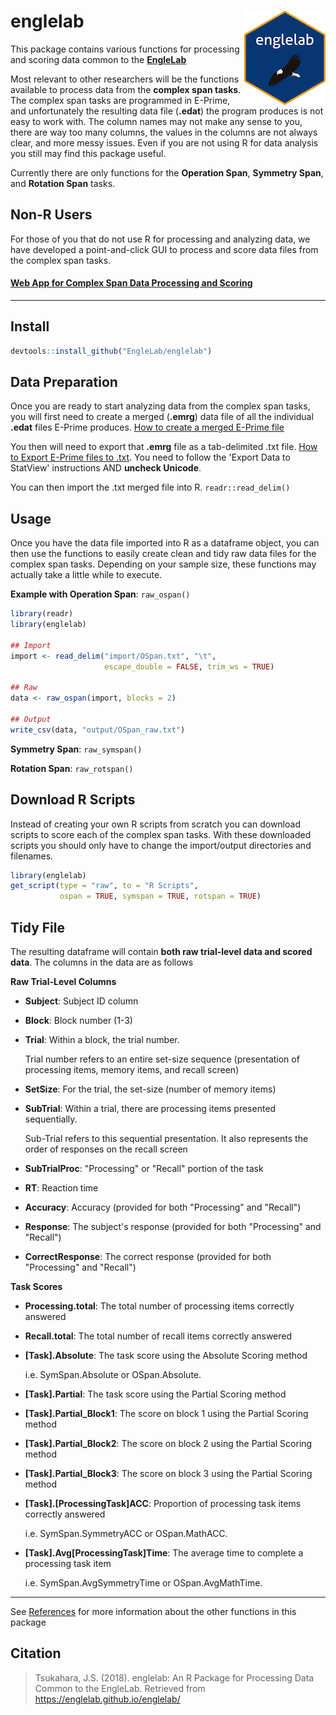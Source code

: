 # englelab <img src = "man/figures/logo_small.png" align = "right" />

This package contains various functions for processing and scoring data common to the <a href = "http://englelab.gatech.edu" target = "_blank"><b>EngleLab</b></a>

Most relevant to other researchers will be the functions available to process data from the **complex span tasks**. The complex span tasks are programmed in E-Prime, and unfortunately the resulting data file (**.edat**) the program produces is not easy to work with. The column names may not make any sense to you, there are way too many columns, the values in the columns are not always clear, and more messy issues. Even if you are not using R for data analysis you still may find this package useful.

Currently there are only functions for the **Operation Span**, **Symmetry Span**, and **Rotation Span** tasks.

## Non-R Users

For those of you that do not use R for processing and analyzing data, we have developed a point-and-click GUI to process and score data files from the complex span tasks. 

#### <a href = "https://englelab.shinyapps.io/taskscoring/" target = "_blank"><b>Web App for Complex Span Data Processing and Scoring</b></a>

----

## Install

```r
devtools::install_github("EngleLab/englelab")
```

## Data Preparation

Once you are ready to start analyzing data from the complex span tasks, you will first need to create a merged (**.emrg**) data file of all the individual **.edat** files E-Prime produces. <a href = "https://www.youtube.com/watch?v=rQOg7ECK2Kw" target = "_blank">How to create a merged E-Prime file</a>

You then will need to export that **.emrg** file as a tab-delimited .txt file. <a href = "https://support.pstnet.com/hc/en-us/articles/115012298367-E-DATAAID-Exporting-Data-22832-" target = "_blank">How to Export E-Prime files to .txt</a>. You need to follow the 'Export Data to StatView' instructions AND **uncheck Unicode**.

You can then import the .txt merged file into R. `readr::read_delim()`

## Usage

Once you have the data file imported into R as a dataframe object, you can then use the functions to easily create clean and tidy raw data files for the complex span tasks. Depending on your sample size, these functions may actually take a little while to execute.

**Example with Operation Span**: `raw_ospan()`

```r
library(readr)
library(englelab)

## Import
import <- read_delim("import/OSpan.txt", "\t", 
                     escape_double = FALSE, trim_ws = TRUE)
                     
## Raw
data <- raw_ospan(import, blocks = 2)

## Output
write_csv(data, "output/OSpan_raw.txt")
```

**Symmetry Span**: `raw_symspan()`

**Rotation Span**: `raw_rotspan()`

## Download R Scripts

Instead of creating your own R scripts from scratch you can download scripts to score each of the complex span tasks. With these downloaded scripts you should only have to change the import/output directories and filenames.

```r
library(englelab)
get_script(type = "raw", to = "R Scripts",
           ospan = TRUE, symspan = TRUE, rotspan = TRUE)
```


## Tidy File

The resulting dataframe will contain **both raw trial-level data and scored data**. The columns in the data are as follows

**Raw Trial-Level Columns**

- **Subject**:  Subject ID column

- **Block**:  Block number (1-3)

- **Trial**:  Within a block, the trial number. 

    Trial number refers to an entire set-size sequence (presentation of processing items, memory items, and recall screen)
    
- **SetSize**:  For the trial, the set-size (number of memory items)

- **SubTrial**:  Within a trial, there are processing items presented sequentially.

    Sub-Trial refers to this sequential presentation. It also represents the order of responses on the recall screen

- **SubTrialProc**: "Processing" or "Recall" portion of the task

- **RT**:  Reaction time

- **Accuracy**:  Accuracy (provided for both "Processing" and "Recall")

- **Response**:  The subject's response (provided for both "Processing" and "Recall")

- **CorrectResponse**:  The correct response (provided for both "Processing" and "Recall")

**Task Scores**

- **Processing.total**:  The total number of processing items correctly answered

- **Recall.total**:  The total number of recall items correctly answered

- **[Task].Absolute**: The task score using the Absolute Scoring method

    i.e. SymSpan.Absolute or OSpan.Absolute. 

- **[Task].Partial**:  The task score using the Partial Scoring method

- **[Task].Partial_Block1**:  The score on block 1 using the Partial Scoring method

- **[Task].Partial_Block2**:  The score on block 2 using the Partial Scoring method

- **[Task].Partial_Block3**:  The score on block 3 using the Partial Scoring method

- **[Task].[ProcessingTask]ACC**: Proportion of processing task items correctly answered

    i.e. SymSpan.SymmetryACC or OSpan.MathACC. 

- **[Task].Avg[ProcessingTask]Time**: The average time to complete a processing task item

     i.e. SymSpan.AvgSymmetryTime or OSpan.AvgMathTime.
     
----

See [References](https://englelab.github.io/englelab/reference/index.html) for more information about the other functions in this package

## Citation

> Tsukahara, J.S. (2018). englelab: An R Package for Processing Data Common to the EngleLab. Retrieved from https://englelab.github.io/englelab/


